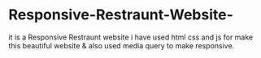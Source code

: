 # Responsive-Restraunt-Website-
it is a Responsive Restraunt website i have used html css and js for make this beautiful website &amp; also used media query to make responsive.
